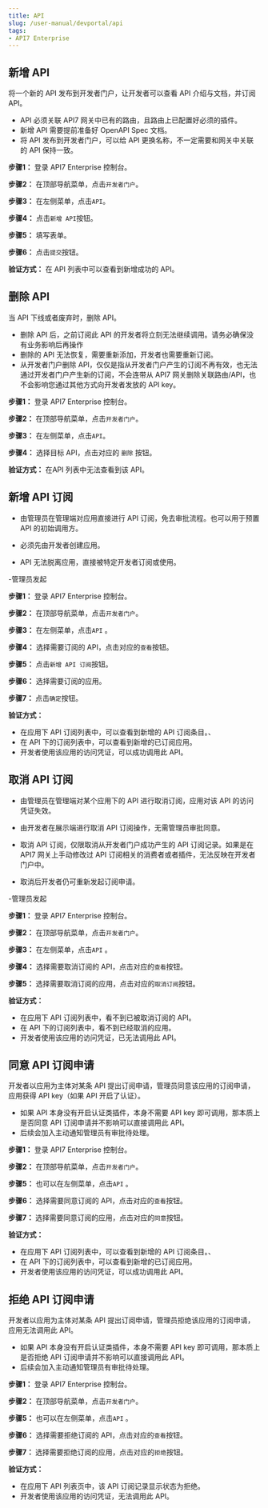 ```yaml
---
title: API
slug: /user-manual/devportal/api
tags:
- API7 Enterprise
---
```


## 新增 API


将一个新的 API 发布到开发者门户，让开发者可以查看 API 介绍与文档，并订阅 API。



- API 必须关联 API7 网关中已有的路由，且路由上已配置好必须的插件。
- 新增 API 需要提前准备好 OpenAPI Spec 文档。
- 将 API 发布到开发者门户，可以给 API 更换名称，不一定需要和网关中关联的 API 保持一致。



**步骤1：** 登录 API7 Enterprise 控制台。

**步骤2：** 在顶部导航菜单，点击`开发者门户`。

**步骤3：** 在左侧菜单，点击`API`。

**步骤4：** 点击`新增 API`按钮。

**步骤5：** 填写表单。

**步骤6：** 点击`提交`按钮。

**验证方式：** 在 API 列表中可以查看到新增成功的 API。

## 删除 API


当 API 下线或者废弃时，删除 API。



- 删除 API 后，之前订阅此 API 的开发者将立刻无法继续调用。请务必确保没有业务影响后再操作
- 删除的 API 无法恢复，需要重新添加，开发者也需要重新订阅。
- 从开发者门户删除 API，仅仅是指从开发者门户产生的订阅不再有效，也无法通过开发者门户产生新的订阅，不会连带从 API7 网关删除关联路由/API，也不会影响您通过其他方式向开发者发放的 API key。



**步骤1：** 登录 API7 Enterprise 控制台。

**步骤2：** 在顶部导航菜单，点击`开发者门户`。

**步骤3：** 在左侧菜单，点击`API`。

**步骤4：** 选择目标 API，点击对应的 `删除` 按钮。

**验证方式：** 在API 列表中无法查看到该 API。

## 新增 API 订阅


- 由管理员在管理端对应用直接进行 API 订阅，免去审批流程。也可以用于预置 API 的初始调用方。



- 必须先由开发者创建应用。
- API 无法脱离应用，直接被特定开发者订阅或使用。

-管理员发起

**步骤1：** 登录 API7 Enterprise 控制台。

**步骤2：** 在顶部导航菜单，点击`开发者门户`。

**步骤3：** 在左侧菜单，点击`API` 。

**步骤4：** 选择需要订阅的 API，点击对应的`查看`按钮。

**步骤5：** 点击`新增 API 订阅`按钮。

**步骤6：** 选择需要订阅的应用。

**步骤7：**  点击`确定`按钮。

**验证方式：** 
- 在应用下 API 订阅列表中，可以查看到新增的 API 订阅条目。、
- 在 API 下的订阅列表中，可以查看到新增的已订阅应用。
- 开发者使用该应用的访问凭证，可以成功调用此 API。

## 取消 API 订阅


- 由管理员在管理端对某个应用下的 API 进行取消订阅，应用对该 API 的访问凭证失效。
- 由开发者在展示端进行取消 API 订阅操作，无需管理员审批同意。



- 取消 API 订阅，仅限取消从开发者门户成功产生的 API 订阅记录。如果是在 API7 网关上手动修改过 API 订阅相关的消费者或者插件，无法反映在开发者门户中。
- 取消后开发者仍可重新发起订阅申请。

-管理员发起

**步骤1：** 登录 API7 Enterprise 控制台。

**步骤2：** 在顶部导航菜单，点击`开发者门户`。

**步骤3：** 在左侧菜单，点击`API` 。

**步骤4：** 选择需要取消订阅的 API，点击对应的`查看`按钮。

**步骤5：** 选择需要取消订阅的应用，点击对应的`取消订阅`按钮。

**验证方式：** 
- 在应用下 API 订阅列表中，看不到已被取消订阅的 API。
- 在 API 下的订阅列表中，看不到已经取消的应用。
- 开发者使用该应用的访问凭证，已无法调用此 API。

## 同意 API 订阅申请


开发者以应用为主体对某条 API 提出订阅申请，管理员同意该应用的订阅申请，应用获得 API key（如果 API 开启了认证）。



- 如果 API 本身没有开启认证类插件，本身不需要 API key 即可调用，那本质上是否同意 API 订阅申请并不影响可以直接调用此 API。
- 后续会加入主动通知管理员有审批待处理。



**步骤1：** 登录 API7 Enterprise 控制台。

**步骤2：** 在顶部导航菜单，点击`开发者门户`。

**步骤5：** 也可以在左侧菜单，点击`API` 。

**步骤6：** 选择需要同意订阅的 API，点击对应的`查看`按钮。

**步骤7：** 选择需要同意订阅的应用，点击对应的`同意`按钮。

**验证方式：** 
- 在应用下 API 订阅列表中，可以查看到新增的 API 订阅条目。、
- 在 API 下的订阅列表中，可以查看到新增的已订阅应用。
- 开发者使用该应用的访问凭证，可以成功调用此 API。

## 拒绝 API 订阅申请


开发者以应用为主体对某条 API 提出订阅申请，管理员拒绝该应用的订阅申请，应用无法调用此 API。



- 如果 API 本身没有开启认证类插件，本身不需要 API key 即可调用，那本质上是否拒绝 API 订阅申请并不影响可以直接调用此 API。
- 后续会加入主动通知管理员有审批待处理。



**步骤1：** 登录 API7 Enterprise 控制台。

**步骤2：** 在顶部导航菜单，点击`开发者门户`。

**步骤5：** 也可以在左侧菜单，点击`API` 。

**步骤6：** 选择需要拒绝订阅的 API，点击对应的`查看`按钮。

**步骤7：** 选择需要拒绝订阅的应用，点击对应的`拒绝`按钮。

**验证方式：** 
- 在应用下 API 列表页中，该 API 订阅记录显示状态为拒绝。
- 开发者使用该应用的访问凭证，无法调用此 API。

